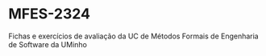 # MFES-2324
Fichas e exercícios de avaliação da UC de Métodos Formais de Engenharia de Software da UMinho
